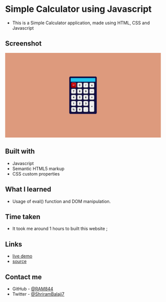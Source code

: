 # Simple Calculator using Javascript

- This is a Simple Calculator application, made using HTML, CSS and Javascript

## Screenshot

![screenshot](./screenshot.png)


## Built with

- Javascript 
- Semantic HTML5 markup
- CSS custom properties


## What I learned
- Usage of eval() function and DOM manipulation.

## Time taken
- It took me around 1 hours to built this website ;

## Links
- [live demo](.)
- [source](.)


## Contact me
- GitHub - [@RAM844](https://github.com/RAM844)
- Twitter - [@ShriramBalaji7](https://www.twitter.com/ShriramBalaji7)

